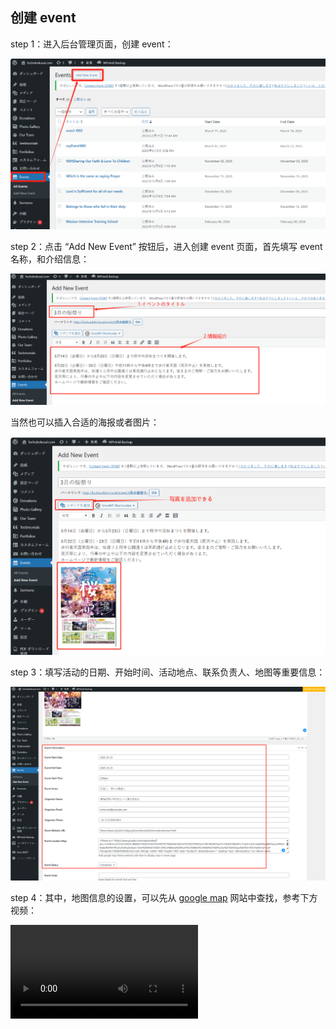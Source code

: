 ## 创建 event

step 1：进入后台管理页面，创建 event：

![createEvent1](../images/image-16.png)

step 2：点击 “Add New Event” 按钮后，进入创建 event 页面，首先填写 event 名称，和介绍信息：

![addTitleAndIntro](../images/image-17.png)

当然也可以插入合适的海报或者图片：

![addImage1](../images/image-18.png)

step 3：填写活动的日期、开始时间、活动地点、联系负责人、地图等重要信息：

![dateTimeInfo](../images/image-19.png)

step 4：其中，地图信息的设置，可以先从 [google map](https://map.google.com/) 网站中查找，参考下方视频：

<video controls src="../images/20250327-1306-21-8589457.mp4" />

信息填写完成后，点击页面右侧的“公開”按钮进行发布。

![eventPublish1](../images/image-20.png)

以上。
